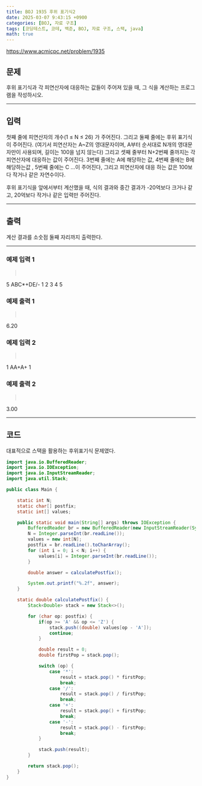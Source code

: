 ```yaml
---
title: BOJ 1935 후위 표기식2
date: 2025-03-07 9:43:15 +0900
categories: [BOJ, 자료 구조]
tags: [코딩테스트, 코테, 백준, BOJ, 자료 구조, 스택, java]
math: true
---
```


<https://www.acmicpc.net/problem/1935>

## 문제
후위 표기식과 각 피연산자에 대응하는 값들이 주어져 있을 때, 그 식을 계산하는 프로그램을 작성하시오.

---
## 입력
첫째 줄에 피연산자의 개수(1 ≤ N ≤ 26) 가 주어진다. 그리고 둘째 줄에는 후위 표기식이 주어진다. (여기서 피연산자는 A~Z의 영대문자이며, A부터 순서대로 N개의 영대문자만이 사용되며, 길이는 100을 넘지 않는다) 그리고 셋째 줄부터 N+2번째 줄까지는 각 피연산자에 대응하는 값이 주어진다. 3번째 줄에는 A에 해당하는 값, 4번째 줄에는 B에 해당하는값 , 5번째 줄에는 C ...이 주어진다, 그리고 피연산자에 대응 하는 값은 100보다 작거나 같은 자연수이다.

후위 표기식을 앞에서부터 계산했을 때, 식의 결과와 중간 결과가 -20억보다 크거나 같고, 20억보다 작거나 같은 입력만 주어진다.

---
## 출력
계산 결과를 소숫점 둘째 자리까지 출력한다.

---
### 예제 입력 1
> <pre>
5
ABC*+DE/-
1
2
3
4
5
> </pre>

### 예제 출력 1
> <pre>
6.20
> </pre>

### 예제 입력 2
> <pre>
1
AA+A+
1
> </pre>

### 예제 출력 2
> <pre>
3.00
> </pre>

---
## 코드

대표적으로 스택을 활용하는 후위표기식 문제였다.

```java
import java.io.BufferedReader;
import java.io.IOException;
import java.io.InputStreamReader;
import java.util.Stack;

public class Main {

    static int N;
    static char[] postfix;
    static int[] values;

    public static void main(String[] args) throws IOException {
        BufferedReader br = new BufferedReader(new InputStreamReader(System.in));
        N = Integer.parseInt(br.readLine());
        values = new int[N];
        postfix = br.readLine().toCharArray();
        for (int i = 0; i < N; i++) {
            values[i] = Integer.parseInt(br.readLine());
        }

        double answer = calculatePostfix();

        System.out.printf("%.2f", answer);
    }

    static double calculatePostfix() {
        Stack<Double> stack = new Stack<>();

        for (char op: postfix) {
            if(op >= 'A' && op <= 'Z') {
                stack.push((double) values[op - 'A']);
                continue;
            }

            double result = 0;
            double firstPop = stack.pop();

            switch (op) {
                case '*':
                    result = stack.pop() * firstPop;
                    break;
                case '/':
                    result = stack.pop() / firstPop;
                    break;
                case '+':
                    result = stack.pop() + firstPop;
                    break;
                case '-':
                    result = stack.pop() - firstPop;
                    break;
            }

            stack.push(result);
        }

        return stack.pop();
    }
}
```
